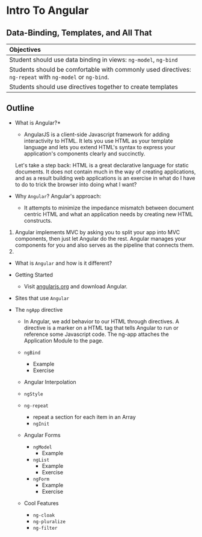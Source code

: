 # Intro To Angular
## Data-Binding, Templates, and All That



| Objectives  | 
| :----     |
| Student should use data binding in views: `ng-model`, `ng-bind` |
| Students should be comfortable with commonly used directives: `ng-repeat` with `ng-model` or `ng-bind`. |
| Students should use directives together to create templates   |   

## Outline

* What is Angular?* 
  - AngularJS is a client-side Javascript framework for adding interactivity to HTML. It lets you use HTML as your template language and lets you extend HTML's syntax to express your application's components clearly and succinctly.

  Let's take a step back:
    HTML is a great declarative language for static documents. It does not contain much in the way of creating applications, and as a result building web applications is an exercise in what do I have to do to trick the browser into doing what I want?

* Why `Angular`?
Angular's approach:
  -  It attempts to minimize the impedance mismatch between document centric HTML and what an application needs by creating new HTML constructs.
  
1) Angular implements MVC by asking you to split your app into MVC components, then just let Angular do the rest. Angular manages your components for you and also serves as the pipeline that connects them.
2) 

* What is `Angular` and how is it different?


* Getting Started
  * Visit [angularjs.org](Angular) and download Angular.

* Sites that use `Angular`


* The `ngApp` directive 
  * In Angular, we add behavior to our HTML through directives. A directive is a marker on a HTML tag that tells Angular to run or reference some Javascript code.
  The ng-app attaches the Application Module to the page.
  
  * `ngBind` 
    * Example
    * Exercise
  * Angular Interpolation 
  * `ngStyle`
  * `ng-repeat`
    - repeat a section for each item in an Array
    * `ngInit`
    
  * Angular Forms
    * `ngModel`
      * Example
    * `ngList`
      * Example
      * Exercise
    * `ngForm`
      * Example
      * Exercise
  * Cool Features
    * `ng-cloak`
    * `ng-pluralize`
    * `ng-filter`